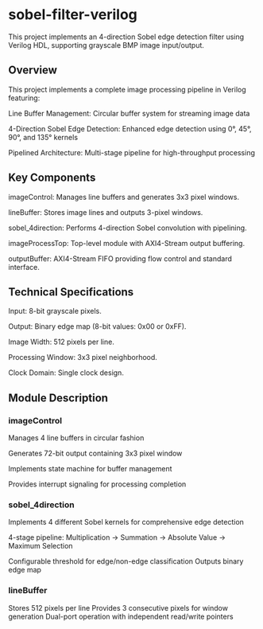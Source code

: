 # sobel-filter-verilog
This project implements an 4-direction Sobel edge detection filter using Verilog HDL, supporting grayscale BMP image input/output.


## Overview


This project implements a complete image processing pipeline in Verilog featuring:

Line Buffer Management: Circular buffer system for streaming image data

4-Direction Sobel Edge Detection: Enhanced edge detection using 0°, 45°, 90°, and 135° kernels


Pipelined Architecture: Multi-stage pipeline for high-throughput processing



## Key Components

imageControl: Manages line buffers and generates 3x3 pixel windows.


lineBuffer: Stores image lines and outputs 3-pixel windows.


sobel_4direction: Performs 4-direction Sobel convolution with pipelining.


imageProcessTop: Top-level module with AXI4-Stream output buffering.


outputBuffer: AXI4-Stream FIFO providing flow control and standard interface.


## Technical Specifications

Input: 8-bit grayscale pixels.

Output: Binary edge map (8-bit values: 0x00 or 0xFF).

Image Width: 512 pixels per line.

Processing Window: 3x3 pixel neighborhood.

Clock Domain: Single clock design.



## Module Description

### imageControl

Manages 4 line buffers in circular fashion

Generates 72-bit output containing 3x3 pixel window

Implements state machine for buffer management

Provides interrupt signaling for processing completion

### sobel_4direction

Implements 4 different Sobel kernels for comprehensive edge detection

4-stage pipeline: Multiplication → Summation → Absolute Value → Maximum Selection

Configurable threshold for edge/non-edge classification
Outputs binary edge map

### lineBuffer

Stores 512 pixels per line
Provides 3 consecutive pixels for window generation
Dual-port operation with independent read/write pointers

